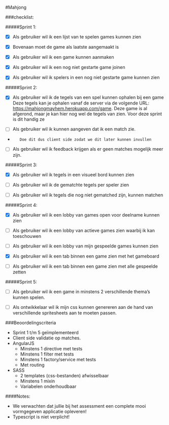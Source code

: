 #Mahjong


###checklist:

#####Sprint 1:
- [x] Als gebruiker wil ik een lijst van te spelen games kunnen zien

- [x] Bovenaan moet de game als laatste aangemaakt is

- [x] Als gebruiker wil ik een game kunnen aanmaken

- [x] Als gebruiker wil ik een nog niet gestarte game joinen

- [x] Als gebruiker wil ik spelers in een nog niet gestarte game kunnen zien



#####Sprint 2:
- [x] Als gebruiker wil ik de tegels van een spel kunnen ophalen bij een game
         Deze tegels kan je ophalen vanaf de server via de volgende URL: https://mahjongmayhem.herokuapp.com/game.
         Deze game is al afgerond, maar je kan hier nog wel de tegels van zien. Voor deze sprint is dit handig ze

- [ ] Als gebruiker wil ik kunnen aangeven dat ik een match zie.
-        Doe dit dus client side zodat we dit later kunnen invullen

- [ ] Als gebruiker wil ik feedback krijgen als er geen matches mogelijk meer zijn.



#####Sprint 3:
- [x] Als gebruiker wil ik tegels in een visueel bord kunnen zien

- [ ] Als gebruiker wil ik de gematchte tegels per speler zien

- [ ] Als gebruiker wil ik tegels die nog niet gematched zijn, kunnen matchen



#####Sprint 4:
- [x] Als gebruiker wil ik een lobby van games open voor deelname kunnen zien
   
- [ ]  Als gebruiker wil ik een lobby van actieve games zien waarbij ik kan toeschouwen
   
- [ ]  Als gebruiker wil ik een lobby van mijn gespeelde games kunnen zien

- [x] Als gebruiker wil ik een tab binnen een game zien met het gameboard
   
- [ ] Als gebruiker wil ik een tab binnen een game zien met alle gespeelde zetten 



#####Sprint 5:
- [ ]  Als gebruiker wil ik een game in minstens 2 verschillende thema’s kunnen spelen.
   
- [ ] Als ontwikkelaar wil ik mijn css kunnen genereren aan de hand van verschillende spritesheets aan te moeten passen. 




###Beoordelingscriteria
- Sprint 1 t/m 5 geïmplementeerd
- Client side validatie op matches.
- AngularJS 
  - Minstens 1 directive met tests
  - Minstens 1 filter met tests
  - Minstens 1 factory/service met tests
  - Met routing
- SASS
  - 2 templates (css-bestanden) afwisselbaar
  - Minstens 1 mixin
  - Variabelen onderhoudbaar

####Notes:
- We verwachten dat jullie bij het assessment een complete mooi vormgegeven applicatie opleveren!
- Typescript is niet verplicht!

